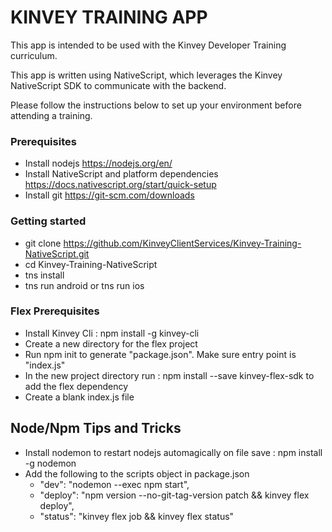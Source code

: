 # KINVEY TRAINING APP

This app is intended to be used with the Kinvey Developer Training curriculum.

This app is written using NativeScript, which leverages the Kinvey NativeScript SDK to communicate with the backend.

Please follow the instructions below to set up your environment before attending a training.

### Prerequisites
* Install nodejs https://nodejs.org/en/
* Install NativeScript and platform dependencies https://docs.nativescript.org/start/quick-setup
* Install git https://git-scm.com/downloads


### Getting started
* git clone https://github.com/KinveyClientServices/Kinvey-Training-NativeScript.git
* cd Kinvey-Training-NativeScript
* tns install
* tns run android or tns run ios

### Flex Prerequisites
* Install Kinvey Cli : npm install -g kinvey-cli
* Create a new directory for the flex project
* Run npm init to generate "package.json". Make sure entry point is "index.js"
* In the new project directory run : npm install --save kinvey-flex-sdk to add the flex dependency
* Create a blank index.js file 

## Node/Npm Tips and Tricks
* Install nodemon to restart nodejs automagically on file save : npm install -g nodemon
* Add the following to the scripts object in package.json 
    * "dev": "nodemon --exec npm start",
    * "deploy": "npm version --no-git-tag-version patch && kinvey flex deploy",
    * "status": "kinvey flex job && kinvey flex status"




